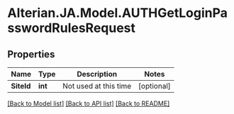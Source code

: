 # Alterian.JA.Model.AUTHGetLoginPasswordRulesRequest

## Properties

Name | Type | Description | Notes
------------ | ------------- | ------------- | -------------
**SiteId** | **int** | Not used at this time | [optional] 

[[Back to Model list]](../README.md#documentation-for-models) [[Back to API list]](../README.md#documentation-for-api-endpoints) [[Back to README]](../README.md)

